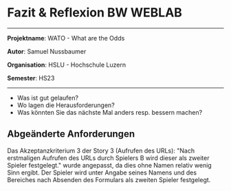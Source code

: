 # Fazit & Reflexion BW WEBLAB

___
**Projektname**: WATO - What are the Odds

**Autor**: Samuel Nussbaumer

**Organisation**: HSLU - Hochschule Luzern

**Semester**: HS23
___

- Was ist gut gelaufen? 
- Wo lagen die Herausforderungen? 
- Was könnten Sie das nächste Mal anders resp. bessern machen?

## Abgeänderte Anforderungen
Das Akzeptanzkriterium 3 der Story 3 (Aufrufen des URLs): "Nach erstmaligen Aufrufen des URLs durch Spielers B wird dieser als zweiter Spieler
festgelegt." wurde angepasst, da dies ohne Namen relativ wenig Sinn ergibt. Der Spieler wird unter Angabe seines Namens und des Bereiches nach Absenden des Formulars als zweiten Spieler festgelegt.
